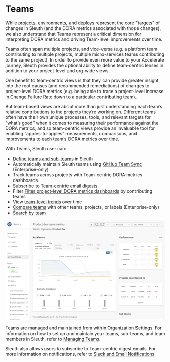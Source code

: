 # Teams

While [projects](../projects/), [environments](../environment-support.md), and [deploys](../deploy-cards.md) represent the core "targets" of changes in Sleuth (and the DORA metrics associated with those changes), we also understand that Teams represent a critical dimension for interpreting DORA metrics and driving Team-level improvements over time.&#x20;

Teams often span multiple projects, and vice-versa (e.g. a platform team contributing to multiple projects, multiple micro-services teams contributing to the same project). In order to provide even more value to your Accelerate journey, Sleuth provides the optional ability to define team-centric lenses in addition to your project-level and org-wide views.

One benefit to team-centric views is that they can provide greater insight into the root causes (and recommended remediations) of changes to project-level DORA metrics (e.g. being able to trace a project-level increase in Change Failure Rate down to a particular contributing team).

But team-based views are about more than just understanding each team’s relative contributions to the projects they’re working on. Different teams often have their own unique processes, tools, and relevant targets for “what’s good” when it comes to measuring their performance against the DORA metrics, and so team-centric views provide an invaluable tool for enabling “apples-to-apples” measurements, comparisons, and improvements to each team’s DORA metrics over time.

With Teams, Sleuth user can:

* [Define teams and sub-teams](../../settings/organization/team-settings.md) in Sleuth
* Automatically maintain Sleuth teams using [GitHub Team Sync](../../settings/organization/team-settings.md#manage-teams-using-github-team-sync) (Enterprise-only)
* Track teams across projects with Team-centric DORA metrics dashboards
* Subscribe to [Team-centric email digests](../../notifications.md#to-set-up-at-the-team-level)
* Filter [Filter project-level DORA metrics dashboards](../projects/) by contributing teams
* View [team-level trends](../organization/trends.md) over time
* [Compare teams](../organization/compare.md) with other teams, projects, or labels (Enterprise-only)
* [Search by team](../organization/search.md)

![The Team Metrics dashboard displays Team-level DORA metrics along with breakdowns by "Projects contributed to" and "Sub teams"](<../../.gitbook/assets/image (10).png>)

Teams are managed and maintained from within Organization Settings. For information on how to set up and maintain your teams, sub-teams, and team members in Sleuth, refer to [Managing Teams](../../settings/organization/team-settings.md).&#x20;

Sleuth also allows users to subscribe to Team-centric digest emails. For more information on notifications, refer to [Slack and Email Notifications](../../notifications.md).&#x20;
